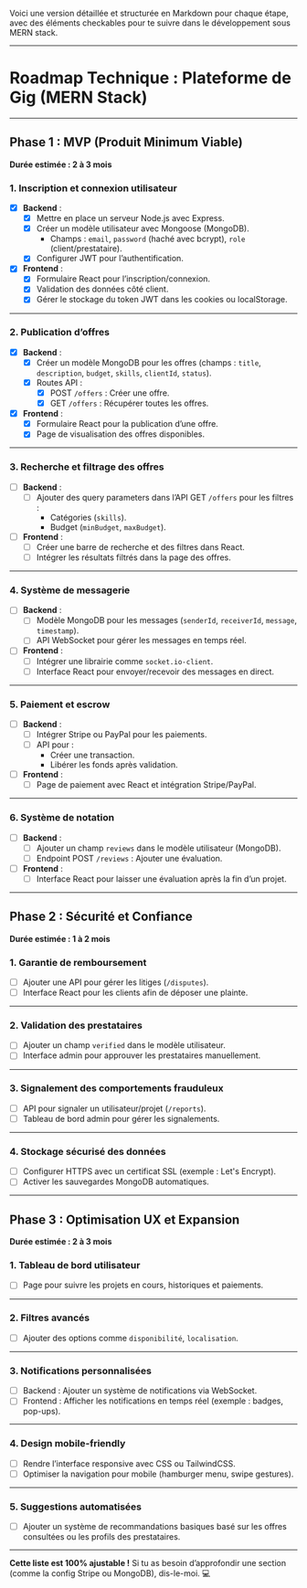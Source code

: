 Voici une version détaillée et structurée en Markdown pour chaque étape, avec des éléments checkables pour te suivre dans le développement sous MERN stack.

---

# **Roadmap Technique : Plateforme de Gig (MERN Stack)**

---

## **Phase 1 : MVP (Produit Minimum Viable)**

**Durée estimée : 2 à 3 mois**

### **1. Inscription et connexion utilisateur**

- [X] **Backend** :
  - [X] Mettre en place un serveur Node.js avec Express.
  - [X] Créer un modèle utilisateur avec Mongoose (MongoDB).
    - Champs : `email`, `password` (haché avec bcrypt), `role` (client/prestataire).
  - [X] Configurer JWT pour l’authentification.
- [X] **Frontend** :
  - [X] Formulaire React pour l’inscription/connexion.
  - [X] Validation des données côté client.
  - [X] Gérer le stockage du token JWT dans les cookies ou localStorage.

---

### **2. Publication d’offres**

- [X] **Backend** :
  - [X] Créer un modèle MongoDB pour les offres (champs : `title`, `description`, `budget`, `skills`, `clientId`, `status`).
  - [X] Routes API :
    - [X] POST `/offers` : Créer une offre.
    - [X] GET `/offers` : Récupérer toutes les offres.
- [X] **Frontend** :
  - [X] Formulaire React pour la publication d’une offre.
  - [X] Page de visualisation des offres disponibles.

---

### **3. Recherche et filtrage des offres**

- [ ] **Backend** :
  - [ ] Ajouter des query parameters dans l’API GET `/offers` pour les filtres :
    - Catégories (`skills`).
    - Budget (`minBudget`, `maxBudget`).
- [ ] **Frontend** :
  - [ ] Créer une barre de recherche et des filtres dans React.
  - [ ] Intégrer les résultats filtrés dans la page des offres.

---

### **4. Système de messagerie**

- [ ] **Backend** :
  - [ ] Modèle MongoDB pour les messages (`senderId`, `receiverId`, `message`, `timestamp`).
  - [ ] API WebSocket pour gérer les messages en temps réel.
- [ ] **Frontend** :
  - [ ] Intégrer une librairie comme `socket.io-client`.
  - [ ] Interface React pour envoyer/recevoir des messages en direct.

---

### **5. Paiement et escrow**

- [ ] **Backend** :
  - [ ] Intégrer Stripe ou PayPal pour les paiements.
  - [ ] API pour :
    - Créer une transaction.
    - Libérer les fonds après validation.
- [ ] **Frontend** :
  - [ ] Page de paiement avec React et intégration Stripe/PayPal.

---

### **6. Système de notation**

- [ ] **Backend** :
  - [ ] Ajouter un champ `reviews` dans le modèle utilisateur (MongoDB).
  - [ ] Endpoint POST `/reviews` : Ajouter une évaluation.
- [ ] **Frontend** :
  - [ ] Interface React pour laisser une évaluation après la fin d’un projet.

---

## **Phase 2 : Sécurité et Confiance**

**Durée estimée : 1 à 2 mois**

### **1. Garantie de remboursement**

- [ ] Ajouter une API pour gérer les litiges (`/disputes`).
- [ ] Interface React pour les clients afin de déposer une plainte.

---

### **2. Validation des prestataires**

- [ ] Ajouter un champ `verified` dans le modèle utilisateur.
- [ ] Interface admin pour approuver les prestataires manuellement.

---

### **3. Signalement des comportements frauduleux**

- [ ] API pour signaler un utilisateur/projet (`/reports`).
- [ ] Tableau de bord admin pour gérer les signalements.

---

### **4. Stockage sécurisé des données**

- [ ] Configurer HTTPS avec un certificat SSL (exemple : Let's Encrypt).
- [ ] Activer les sauvegardes MongoDB automatiques.

---

## **Phase 3 : Optimisation UX et Expansion**

**Durée estimée : 2 à 3 mois**

### **1. Tableau de bord utilisateur**

- [ ] Page pour suivre les projets en cours, historiques et paiements.

---

### **2. Filtres avancés**

- [ ] Ajouter des options comme `disponibilité`, `localisation`.

---

### **3. Notifications personnalisées**

- [ ] Backend : Ajouter un système de notifications via WebSocket.
- [ ] Frontend : Afficher les notifications en temps réel (exemple : badges, pop-ups).

---

### **4. Design mobile-friendly**

- [ ] Rendre l’interface responsive avec CSS ou TailwindCSS.
- [ ] Optimiser la navigation pour mobile (hamburger menu, swipe gestures).

---

### **5. Suggestions automatisées**

- [ ] Ajouter un système de recommandations basiques basé sur les offres consultées ou les profils des prestataires.

---

**Cette liste est 100% ajustable !** Si tu as besoin d’approfondir une section (comme la config Stripe ou MongoDB), dis-le-moi. 💻
